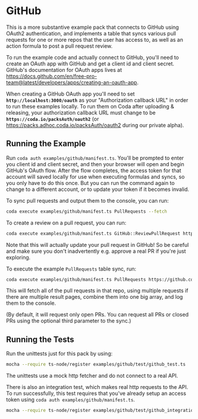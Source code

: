 # GitHub

This is a more substantive example pack that connects to GitHub using OAuth2 authentication,
and implements a table that syncs various pull requests for one or more repos that the
user has access to, as well as an action formula to post a pull request review.

To run the example code and actually connect to GitHub, you'll need to create an OAuth app
with GitHub and get a client id and client secret. GitHub's documentation for OAuth apps
lives at https://docs.github.com/en/free-pro-team@latest/developers/apps/creating-an-oauth-app.

When creating a GitHub OAuth app you'll need to set **`http://localhost:3000/oauth`**
as your "Authorization callback URL" in order to run these examples locally. To run them
on Coda after uploading & releasing, your authorization callback URL must change to be
**`https://coda.io/packsAuth/oauth2`** (or https://packs.adhoc.coda.io/packsAuth/oauth2
during our private alpha).

## Running the Example

Run `coda auth examples/github/manifest.ts`. You'll be prompted to enter you client id
and client secret, and then your browser will open and begin GitHub's OAuth flow.
After the flow completes, the access token for that account will saved locally
for use when executing formulas and syncs, so you only have to do this once. But you can
run the command again to change to a different account, or to update your token if it
becomes invalid.

To sync pull requests and output them to the console, you can run:

```bash
coda execute examples/github/manifest.ts PullRequests --fetch
```

To create a review on a pull request, you can run:

```bash
coda execute examples/github/manifest.ts GitHub::ReviewPullRequest https://github.com/<your-org>/<your-repo>/pull/<your-pr> COMMENT "Some comment" --fetch
```

Note that this will actually update your pull request in GitHub! So be careful and make
sure you don't inadvertently e.g. approve a real PR if you're just exploring.

To execute the example `PullRequests` table sync, run:

```bash
coda execute examples/github/manifest.ts PullRequests https://github.com/<your-org>/<your-repo> --fetch
```

This will fetch all of the pull requests in that repo, using multiple requests if there are multiple result
pages, combine them into one big array, and log them to the console.

(By default, it will request only open PRs. You can request all PRs or closed PRs using the optional third
parameter to the sync.)

## Running the Tests

Run the unittests just for this pack by using:

```bash
mocha --require ts-node/register examples/github/test/github_test.ts
```

The unittests use a mock http fetcher and do not connect to a real API.

There is also an integration test, which makes real http requests to the API.
To run successfully, this test requires that you've already setup an access token
using `coda auth examples/github/manifest.ts`.

```bash
mocha --require ts-node/register examples/github/test/github_integration.ts
```
